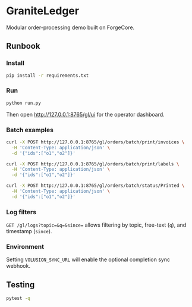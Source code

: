 # GraniteLedger

Modular order-processing demo built on ForgeCore.

## Runbook

### Install

```bash
pip install -r requirements.txt
```

### Run

```bash
python run.py
```

Then open <http://127.0.0.1:8765/gl/ui> for the operator dashboard.

### Batch examples

```bash
curl -X POST http://127.0.0.1:8765/gl/orders/batch/print/invoices \
  -H 'Content-Type: application/json' \
  -d '{"ids":["o1","o2"]}'

curl -X POST http://127.0.0.1:8765/gl/orders/batch/print/labels \
  -H 'Content-Type: application/json' \
  -d '{"ids":["o1","o2"]}'

curl -X POST http://127.0.0.1:8765/gl/orders/batch/status/Printed \
  -H 'Content-Type: application/json' \
  -d '{"ids":["o1","o2"]}'
```

### Log filters

`GET /gl/logs?topic=&q=&since=` allows filtering by topic, free-text (`q`), and timestamp (`since`).

### Environment

Setting `VOLUSION_SYNC_URL` will enable the optional completion sync webhook.

## Testing

```bash
pytest -q
```
